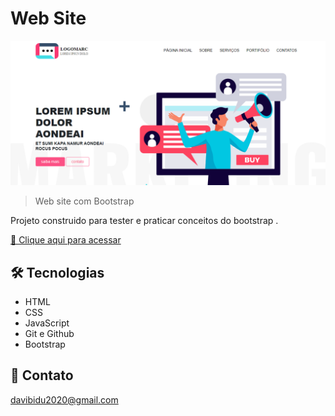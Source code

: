 # Web Site

![preview](./preview.png)

> Web site com Bootstrap

Projeto construido para tester e praticar conceitos do bootstrap .  

[ 🔗 Clique aqui para acessar](https://Davibidu.github.io/Projeto-bootstrap) 

## 🛠 Tecnologias 
- HTML
- CSS
- JavaScript
- Git e Github
- Bootstrap

## 📱 Contato 
davibidu2020@gmail.com
